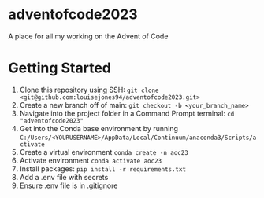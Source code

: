 # adventofcode2023
A place for all my working on the Advent of Code

# Getting Started
1. Clone this repository using SSH: `git clone <git@github.com:louisejones94/adventofcode2023.git>`
1. Create a new branch off of main: `git checkout -b <your_branch_name>`
1. Navigate into the project folder in a Command Prompt terminal: `cd "adventofcode2023"`
1. Get into the Conda base environment by running `C:/Users/<YOURUSERNAME>/AppData/Local/Continuum/anaconda3/Scripts/activate`
1. Create a virtual environment `conda create -n aoc23`
1. Activate environment `conda activate aoc23`
1. Install packages: `pip install -r requirements.txt`
1. Add a .env file with secrets
1. Ensure .env file is in .gitignore
